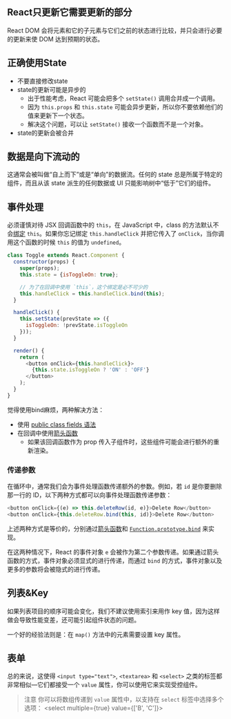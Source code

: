 ## React只更新它需要更新的部分

React DOM 会将元素和它的子元素与它们之前的状态进行比较，并只会进行必要的更新来使 DOM 达到预期的状态。

## 正确使用State

- 不要直接修改state
- state的更新可能是异步的
    - 出于性能考虑，React 可能会把多个 `setState()` 调用合并成一个调用。
    - 因为 `this.props` 和 `this.state` 可能会异步更新，所以你不要依赖他们的值来更新下一个状态。
    - 解决这个问题，可以让 `setState()` 接收一个函数而不是一个对象。
- state的更新会被合并

## 数据是向下流动的

这通常会被叫做“自上而下”或是“单向”的数据流。任何的 state 总是所属于特定的组件，而且从该 state 派生的任何数据或 UI 只能影响树中“低于”它们的组件。

## 事件处理

必须谨慎对待 JSX 回调函数中的 `this`，在 JavaScript 中，class 的方法默认不会[绑定](https://developer.mozilla.org/en/docs/Web/JavaScript/Reference/Global_objects/Function/bind) `this`。如果你忘记绑定 `this.handleClick` 并把它传入了 `onClick`，当你调用这个函数的时候 `this` 的值为 `undefined`。

```js
class Toggle extends React.Component {
  constructor(props) {
    super(props);
    this.state = {isToggleOn: true};

    // 为了在回调中使用 `this`，这个绑定是必不可少的
    this.handleClick = this.handleClick.bind(this);
  }

  handleClick() {
    this.setState(prevState => ({
      isToggleOn: !prevState.isToggleOn
    }));
  }

  render() {
    return (
      <button onClick={this.handleClick}>
        {this.state.isToggleOn ? 'ON' : 'OFF'}
      </button>
    );
  }
}
```

觉得使用bind麻烦，两种解决方法：
- 使用 [public class fields 语法](https://developer.mozilla.org/en-US/docs/Web/JavaScript/Reference/Classes/Public_class_fields#public_instance_fields)
- 在回调中使用[箭头函数](https://developer.mozilla.org/en/docs/Web/JavaScript/Reference/Functions/Arrow_functions)
	- 如果该回调函数作为 prop 传入子组件时，这些组件可能会进行额外的重新渲染。

### 传递参数

在循环中，通常我们会为事件处理函数传递额外的参数。例如，若 `id` 是你要删除那一行的 ID，以下两种方式都可以向事件处理函数传递参数：

```js
<button onClick={(e) => this.deleteRow(id, e)}>Delete Row</button>
<button onClick={this.deleteRow.bind(this, id)}>Delete Row</button>
```

上述两种方式是等价的，分别通过[箭头函数](https://developer.mozilla.org/en-US/docs/Web/JavaScript/Reference/Functions/Arrow_functions)和 [`Function.prototype.bind`](https://developer.mozilla.org/en-US/docs/Web/JavaScript/Reference/Global_objects/Function/bind) 来实现。

在这两种情况下，React 的事件对象 `e` 会被作为第二个参数传递。如果通过箭头函数的方式，事件对象必须显式的进行传递，而通过 `bind` 的方式，事件对象以及更多的参数将会被隐式的进行传递。

## 列表&Key

如果列表项目的顺序可能会变化，我们不建议使用索引来用作 key 值，因为这样做会导致性能变差，还可能引起组件状态的问题。

一个好的经验法则是：在 `map()` 方法中的元素需要设置 key 属性。

## 表单

总的来说，这使得 `<input type="text">`, `<textarea>` 和 `<select>` 之类的标签都非常相似—它们都接受一个 `value` 属性，你可以使用它来实现受控组件。

> 注意
> 你可以将数组传递到 `value` 属性中，以支持在 `select` 标签中选择多个选项：
> <select multiple={true} value={['B', 'C']}>

